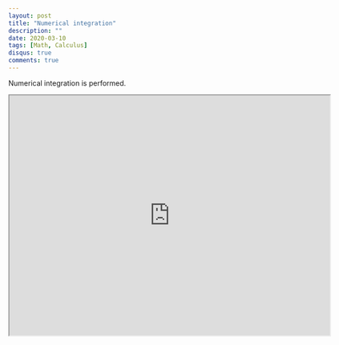 ```yaml
---
layout: post
title: "Numerical integration"
description: ""
date: 2020-03-10
tags: [Math, Calculus]
disqus: true
comments: true
---
```

Numerical integration is performed.<!--more-->
<div style="margin:0 auto;text-align:center">
<iframe src="https://drive.google.com/file/d/1iMu-CMIAV8ExoRWulT6CPHTIz81tMx_G/preview" width="640" height="480" allow="autoplay"></iframe></div>


